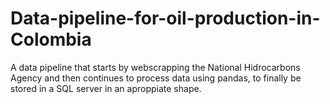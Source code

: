 # Data-pipeline-for-oil-production-in-Colombia
A data pipeline that starts by webscrapping the National Hidrocarbons Agency and then continues to process data using pandas, to finally be stored in a SQL server in an aproppiate shape.

